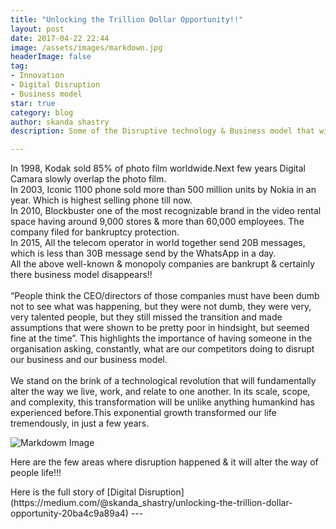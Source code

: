 ```yaml
---
title: "Unlocking the Trillion Dollar Opportunity!!"
layout: post
date: 2017-04-22 22:44
image: /assets/images/markdown.jpg
headerImage: false
tag:
- Innovation
- Digital Disruption
- Business model
star: true
category: blog
author: skanda shastry
description: Some of the Disruptive technology & Business model that will completely change the next generation people life style.

---
```

In 1998, Kodak sold 85% of photo film worldwide.Next few years Digital Camara slowly overlap the photo film.
<br/>
In 2003, Iconic 1100 phone sold more than 500 million units by Nokia in an year. Which is highest selling phone till now.
<br/>
In 2010, Blockbuster one of the most recognizable brand in the video rental space having around 9,000 stores & more than 60,000 employees. The company filed for bankruptcy protection.
<br/>
In 2015, All the telecom operator in world together send 20B messages, which is less than 30B message send by the WhatsApp in a day.
<br/>
All the above well-known & monopoly companies are bankrupt & certainly there business model disappears!!
<br/>
<br/>
“People think the CEO/directors of those companies must have been dumb not to see what was happening, but they were not dumb, they were very, very talented people, but they still missed the transition and made assumptions that were shown to be pretty poor in hindsight, but seemed fine at the time”. This highlights the importance of having someone in the organisation asking, constantly, what are our competitors doing to disrupt our business and our business model.
<br/>
<br/>
We stand on the brink of a technological revolution that will fundamentally alter the way we live, work, and relate to one another. In its scale, scope, and complexity, this transformation will be unlike anything humankind has experienced before.This exponential growth transformed our life tremendously, in just a few years.
<br/>


![Markdowm Image][8]
<figcaption class="caption"></figcaption>
 
<p> Here are the few areas where disruption happened & it will alter the way of people life!!!</p>
Here is the full story of [Digital Disruption] (https://medium.com/@skanda_shastry/unlocking-the-trillion-dollar-opportunity-20ba4c9a89a4)
---

[7]: https://cdn-images-1.medium.com/max/1600/1*pMk3h0dIYMb_I1iJCjriPQ.jpeg
[8]: https://cdn-images-1.medium.com/max/1600/1*xvRjMIkNO4P06ehEARx6nw.jpeg
